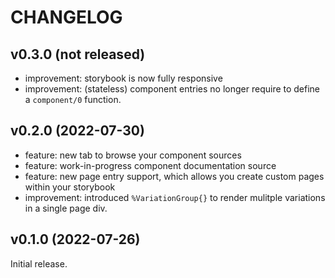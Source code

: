 # CHANGELOG

## v0.3.0 (not released)

- improvement: storybook is now fully responsive
- improvement: (stateless) component entries no longer require to define a `component/0` function.

## v0.2.0 (2022-07-30)

- feature: new tab to browse your component sources
- feature: work-in-progress component documentation source
- feature: new page entry support, which allows you create custom pages within your storybook
- improvement: introduced `%VariationGroup{}` to render mulitple variations in a single page div.

## v0.1.0 (2022-07-26)

Initial release.
